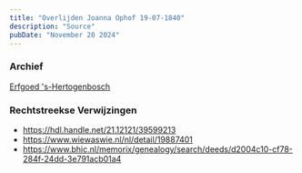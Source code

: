 ```yaml
---
title: "Overlijden Joanna Ophof 19-07-1840"
description: "Source"
pubDate: "November 20 2024"
---
```


### Archief
[Erfgoed 's-Hertogenbosch](https://www.erfgoedshertogenbosch.nl/)

### Rechtstreekse Verwijzingen
- https://hdl.handle.net/21.12121/39599213
- https://www.wiewaswie.nl/nl/detail/19887401
- https://www.bhic.nl/memorix/genealogy/search/deeds/d2004c10-cf78-284f-24dd-3e791acb01a4